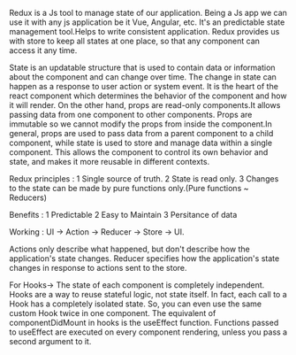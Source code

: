 Redux is a Js tool to manage state of our application.
Being a Js app we can use it with any js application be it Vue, Angular, etc.
It's an predictable state management tool.Helps to write consistent application.
Redux provides us with store to keep all states at one place, so that any component can access it any time.

State is an updatable structure that is used to contain data or information about the component and can change over time. The change in state can happen as a response to user action or system event. It is the heart of the react component which determines the behavior of the component and how it will render.
On the other hand, props are read-only components.It allows passing data from one component to other components. Props are immutable so we cannot modify the props from inside the component.In general, props are used to pass data from a parent component to a child component, while state is used to store and manage data within a single component. This allows the component to control its own behavior and state, and makes it more reusable in different contexts.

Redux principles :
1 Single source of truth.
2 State is read only.
3 Changes to the state can be made by pure functions only.(Pure functions ~ Reducers)

Benefits :
1 Predictable
2 Easy to Maintain
3 Persitance of data

Working :
UI -> Action -> Reducer -> Store -> UI.

Actions only describe what happened, but don't describe how the application's state changes. Reducer specifies how the application's state changes in response to actions sent to the store.

For Hooks->
The state of each component is completely independent. Hooks are a way to reuse stateful logic, not state itself. In fact, each call to a Hook has a completely isolated state. So, you can even use the same custom Hook twice in one component.
The equivalent of componentDidMount in hooks is the useEffect function. Functions passed to useEffect are executed on every component rendering, unless you pass a second argument to it.

